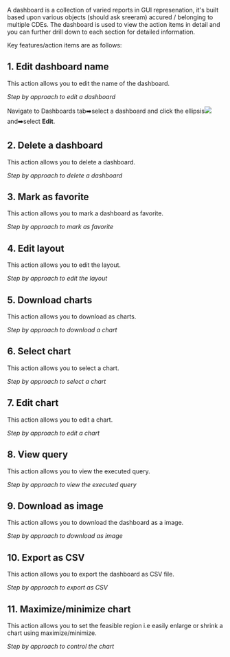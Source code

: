 
A dashboard is a collection of varied reports in GUI represenation, it's built based upon various objects (should ask sreeram) accured / belonging to multiple CDEs. The dashboard is used to view the action items in detail and you can further drill down to each section for detailed information.


Key features/action items are as follows: 
## 1. Edit dashboard name
This action allows you to edit the name of the dashboard.

_Step by approach to edit a dashboard_

Navigate to Dashboards tab:arrow_right:select a dashboard and click the ellipsis![](https://github.com/vldasika/CS_Ingest/blob/Data-Consumption/Images/ellipses.png) and:arrow_right:select **Edit**.

## 2. Delete a dashboard
This action allows you to delete a dashboard.

_Step by approach to delete a dashboard_

## 3. Mark as favorite
This action allows you to mark a dashboard as favorite.

_Step by approach to mark as favorite_

## 4. Edit layout
This action allows you to edit the layout.

_Step by approach to edit the layout_

## 5. Download charts
This action allows you to download as charts.

_Step by approach to download a chart_

## 6. Select chart
This action allows you to select a chart.

_Step by approach to select a chart_

## 7. Edit chart
This action allows you to edit a chart.

_Step by approach to edit a chart_

## 8. View query
This action allows you to view the executed query.

_Step by approach to view the executed query_

## 9. Download as image
This action allows you to download the dashboard as a image.

_Step by approach to download as image_

## 10. Export as CSV
This action allows you to export the dashboard as CSV file.

_Step by approach to export as CSV_

## 11. Maximize/minimize chart
This action allows you to set the feasible region i.e easily enlarge or shrink a chart using maximize/minimize.

_Step by approach to control the chart_
